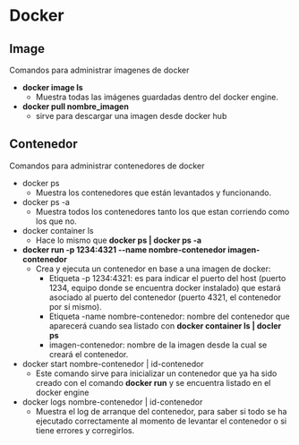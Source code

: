 # Docker
## Image
Comandos para administrar imagenes de docker
* **docker image ls**
  * Muestra todas las imágenes guardadas dentro del docker engine.
* **docker pull nombre_imagen** 
  * sirve para descargar una imagen desde docker hub

## Contenedor
Comandos para administrar contenedores de docker
* docker ps
  * Muestra los contenedores que están levantados y funcionando.
* docker ps -a
  * Muestra todos los contenedores tanto los que estan corriendo como los que no.
* docker container ls
  * Hace lo mismo que **docker ps | docker ps -a**
* **docker run -p 1234:4321 --name nombre-contenedor imagen-contenedor**
  * Crea y ejecuta un contenedor en base a una imagen de docker:
    * Etiqueta -p 1234:4321: es para indicar el puerto del host (puerto 1234, equipo donde se encuentra docker instalado) que estará asociado al puerto del contenedor (puerto 4321, el contenedor por sí mismo).
    * Etiqueta -name nombre-contenedor: nombre del contenedor que aparecerá cuando sea listado con **docker container ls | docler ps**
    * imagen-contenedor: nombre de la imagen desde la cual se creará el contenedor.
* docker start nombre-contenedor | id-contenedor
  * Este comando sirve para inicializar un contenedor que ya ha sido creado con el comando **docker run** y se encuentra listado en el docker engine
* docker logs nombre-contenedor | id-contenedor
  * Muestra el log de arranque del contenedor, para saber si todo se ha ejecutado correctamente al momento de levantar el contenedor o si tiene errores y corregirlos.
